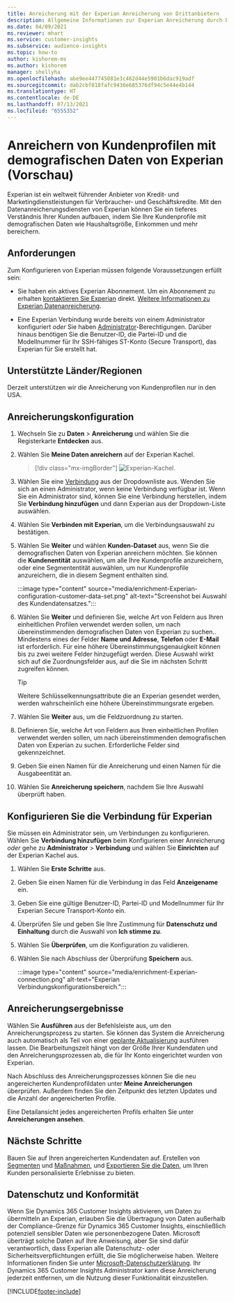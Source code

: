 ```yaml
---
title: Anreicherung mit der Experian Anreicherung von Drittanbietern
description: Allgemeine Informationen zur Experian Anreicherung durch Dritte.
ms.date: 04/09/2021
ms.reviewer: mhart
ms.service: customer-insights
ms.subservice: audience-insights
ms.topic: how-to
author: kishorem-ms
ms.author: kishorem
manager: shellyha
ms.openlocfilehash: abe9ee447745081e3c462d44e5901b6dac919adf
ms.sourcegitcommit: dab2cbf818fafc9436e685376df94c5e44e4b144
ms.translationtype: HT
ms.contentlocale: de-DE
ms.lasthandoff: 07/13/2021
ms.locfileid: "6555352"
---
```

# <a name="enrich-customer-profiles-with-demographics-from-experian-preview"></a>Anreichern von Kundenprofilen mit demografischen Daten von Experian (Vorschau)

Experian ist ein weltweit führender Anbieter von Kredit‑ und Marketingdienstleistungen für Verbraucher‑ und Geschäftskredite. Mit den Datenanreicherungsdiensten von Experian können Sie ein tieferes Verständnis Ihrer Kunden aufbauen, indem Sie Ihre Kundenprofile mit demografischen Daten wie Haushaltsgröße, Einkommen und mehr bereichern.

## <a name="prerequisites"></a>Anforderungen

Zum Konfigurieren von Experian müssen folgende Voraussetzungen erfüllt sein:

- Sie haben ein aktives Experian Abonnement. Um ein Abonnement zu erhalten [kontaktieren Sie Experian](https://www.experian.com/marketing-services/contact) direkt. [Weitere Informationen zu Experian Datenanreicherung](https://www.experian.com/marketing-services/microsoft?cmpid=ems_web_mci_cdppage).

- Eine Experian Verbindung wurde bereits von einem Administrator konfiguriert *oder* Sie haben [Administrator](permissions.md#administrator)-Berechtigungen. Darüber hinaus benötigen Sie die Benutzer-ID, die Partei-ID und die Modellnummer für Ihr SSH-fähiges ST-Konto (Secure Transport), das Experian für Sie erstellt hat.

## <a name="supported-countriesregions"></a>Unterstützte Länder/Regionen

Derzeit unterstützen wir die Anreicherung von Kundenprofilen nur in den USA.

## <a name="configure-the-enrichment"></a>Anreicherungskonfiguration

1. Wechseln Sie zu **Daten** > **Anreicherung** und wählen Sie die Registerkarte **Entdecken** aus.

1. Wählen Sie **Meine Daten anreichern** auf der Experian Kachel.

   > [!div class="mx-imgBorder"]
   > ![Experian-Kachel.](media/experian-tile.png "Experian tile")
   > 

1. Wählen Sie eine [Verbindung](connections.md) aus der Dropdownliste aus. Wenden Sie sich an einen Administrator, wenn keine Verbindung verfügbar ist. Wenn Sie ein Administrator sind, können Sie eine Verbindung herstellen, indem Sie **Verbindung hinzufügen** und dann Experian aus der Dropdown-Liste auswählen. 

1. Wählen Sie **Verbinden mit Experian**, um die Verbindungsauswahl zu bestätigen.

1.  Wählen Sie **Weiter** und wählen **Kunden-Dataset** aus, wenn Sie die demografischen Daten von Experian anreichern möchten. Sie können die **Kundenentität** auswählen, um alle Ihre Kundenprofile anzureichern, oder eine Segmententität auswählen, um nur Kundenprofile anzureichern, die in diesem Segment enthalten sind.

    :::image type="content" source="media/enrichment-Experian-configuration-customer-data-set.png" alt-text="Screenshot bei Auswahl des Kundendatensatzes.":::

1. Wählen Sie **Weiter** und definieren Sie, welche Art von Feldern aus Ihren einheitlichen Profilen verwendet werden sollen, um nach übereinstimmenden demografischen Daten von Experian zu suchen.. Mindestens eines der Felder **Name und Adresse**, **Telefon** oder **E-Mail** ist erforderlich. Für eine höhere Übereinstimmungsgenauigkeit können bis zu zwei weitere Felder hinzugefügt werden. Diese Auswahl wirkt sich auf die Zuordnungsfelder aus, auf die Sie im nächsten Schritt zugreifen können.

    > [!TIP]
    > Weitere Schlüsselkennungsattribute die an Experian gesendet werden, werden wahrscheinlich eine höhere Übereinstimmungsrate ergeben.

1. Wählen Sie **Weiter** aus, um die Feldzuordnung zu starten.

1. Definieren Sie, welche Art von Feldern aus Ihren einheitlichen Profilen verwendet werden sollen, um nach übereinstimmenden demografischen Daten von Experian zu suchen. Erforderliche Felder sind gekennzeichnet.

1. Geben Sie einen Namen für die Anreicherung und einen Namen für die Ausgabeentität an.

1. Wählen Sie **Anreicherung speichern**, nachdem Sie Ihre Auswahl überprüft haben.

## <a name="configure-the-connection-for-experian"></a>Konfigurieren Sie die Verbindung für Experian 

Sie müssen ein Administrator sein, um Verbindungen zu konfigurieren. Wählen Sie **Verbindung hinzufügen** beim Konfigurieren einer Anreicherung *oder* gehe zu **Administrator** > **Verbindung** und wählen Sie **Einrichten** auf der Experian Kachel aus.

1. Wählen Sie **Erste Schritte** aus.

1. Geben Sie einen Namen für die Verbindung in das Feld **Anzeigename** ein.

1. Geben Sie eine gültige Benutzer-ID, Partei-ID und Modellnummer für Ihr Experian Secure Transport-Konto ein.

1. Überprüfen Sie und geben Sie Ihre Zustimmung für **Datenschutz und Einhaltung** durch die Auswahl von **Ich stimme zu**.

1. Wählen Sie **Überprüfen**, um die Konfiguration zu validieren.

1. Wählen Sie nach Abschluss der Überprüfung **Speichern** aus.
   
   :::image type="content" source="media/enrichment-Experian-connection.png" alt-text="Experian Verbindungskonfigurationsbereich.":::

## <a name="enrichment-results"></a>Anreicherungsergebnisse

Wählen Sie **Ausführen** aus der Befehlsleiste aus, um den Anreicherungsprozess zu starten. Sie können das System die Anreicherung auch automatisch als Teil von einer [geplante Aktualisierung](system.md#schedule-tab) ausführen lassen. Die Bearbeitungszeit hängt von der Größe Ihrer Kundendaten und den Anreicherungsprozessen ab, die für Ihr Konto eingerichtet wurden von Experian.

Nach Abschluss des Anreicherungsprozesses können Sie die neu angereicherten Kundenprofildaten unter **Meine Anreicherungen** überprüfen. Außerdem finden Sie den Zeitpunkt des letzten Updates und die Anzahl der angereicherten Profile.

Eine Detailansicht jedes angereicherten Profils erhalten Sie unter **Anreicherungen ansehen**.

## <a name="next-steps"></a>Nächste Schritte

Bauen Sie auf Ihren angereicherten Kundendaten auf. Erstellen von [Segmenten](segments.md) und [Maßnahmen](measures.md), und [Exportieren Sie die Daten](export-destinations.md), um Ihren Kunden personalisierte Erlebnisse zu bieten.

## <a name="data-privacy-and-compliance"></a>Datenschutz und Konformität

Wenn Sie Dynamics 365 Customer Insights aktivieren, um Daten zu übermitteln an Experian, erlauben Sie die Übertragung von Daten außerhalb der Compliance-Grenze für Dynamics 365 Customer Insights, einschließlich potenziell sensibler Daten wie personenbezogene Daten. Microsoft überträgt solche Daten auf Ihre Anweisung, aber Sie sind dafür verantwortlich, dass Experian alle Datenschutz- oder Sicherheitsverpflichtungen erfüllt, die Sie möglicherweise haben. Weitere Informationen finden Sie unter [Microsoft-Datenschutzerklärung](https://go.microsoft.com/fwlink/?linkid=396732).
Ihr Dynamics 365 Customer Insights Administrator kann diese Anreicherung jederzeit entfernen, um die Nutzung dieser Funktionalität einzustellen.


[!INCLUDE[footer-include](../includes/footer-banner.md)]
